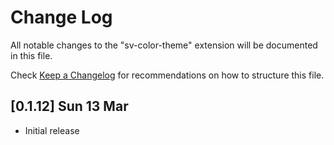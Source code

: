 # Change Log

All notable changes to the "sv-color-theme" extension will be documented in this file.

Check [Keep a Changelog](http://keepachangelog.com/) for recommendations on how to structure this file.

## [0.1.12] Sun 13 Mar

- Initial release